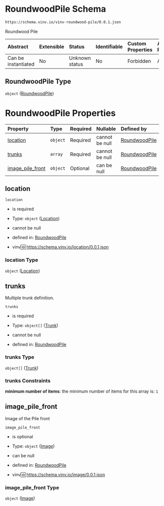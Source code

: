 # RoundwoodPile Schema

```txt
https://schema.vinv.io/vinv-roundwood-pile/0.0.1.json
```

Roundwood Pile

| Abstract            | Extensible | Status         | Identifiable | Custom Properties | Additional Properties | Access Restrictions | Defined In                                                                                                            |
| :------------------ | :--------- | :------------- | :----------- | :---------------- | :-------------------- | :------------------ | :-------------------------------------------------------------------------------------------------------------------- |
| Can be instantiated | No         | Unknown status | No           | Forbidden         | Allowed               | none                | [dereferenced.doc.json](../../../../../vinv-schemas/vinv-tree/out/0.0.1/dereferenced.doc.json "open original schema") |

## RoundwoodPile Type

`object` ([RoundwoodPile](dereferenced.md))

# RoundwoodPile Properties

| Property                                | Type     | Required | Nullable       | Defined by                                                                                                                    |
| :-------------------------------------- | :------- | :------- | :------------- | :---------------------------------------------------------------------------------------------------------------------------- |
| [location](#location)                   | `object` | Required | cannot be null | [RoundwoodPile](dereferenced-properties-location.md "https://schema.vinv.io/location/0.0.1.json#/properties/location")        |
| [trunks](#trunks)                       | `array`  | Required | cannot be null | [RoundwoodPile](dereferenced-properties-trunks.md "https://schema.vinv.io/vinv-roundwood-pile/0.0.1.json#/properties/trunks") |
| [image\_pile\_front](#image_pile_front) | `object` | Optional | can be null    | [RoundwoodPile](dereferenced-properties-image.md "https://schema.vinv.io/image/0.0.1.json#/properties/image_pile_front")      |

## location



`location`

*   is required

*   Type: `object` ([Location](dereferenced-properties-location.md))

*   cannot be null

*   defined in: [RoundwoodPile](dereferenced-properties-location.md "https://schema.vinv.io/location/0.0.1.json#/properties/location")

*   vinv:id: https://schema.vinv.io/location/0.0.1.json

### location Type

`object` ([Location](dereferenced-properties-location.md))

## trunks

Multiple trunk definition.

`trunks`

*   is required

*   Type: `object[]` ([Trunk](dereferenced-properties-trunks-trunk.md))

*   cannot be null

*   defined in: [RoundwoodPile](dereferenced-properties-trunks.md "https://schema.vinv.io/vinv-roundwood-pile/0.0.1.json#/properties/trunks")

### trunks Type

`object[]` ([Trunk](dereferenced-properties-trunks-trunk.md))

### trunks Constraints

**minimum number of items**: the minimum number of items for this array is: `1`

## image\_pile\_front

Image of the Pile front

`image_pile_front`

*   is optional

*   Type: `object` ([Image](dereferenced-properties-image.md))

*   can be null

*   defined in: [RoundwoodPile](dereferenced-properties-image.md "https://schema.vinv.io/image/0.0.1.json#/properties/image_pile_front")

*   vinv:id: https://schema.vinv.io/image/0.0.1.json

### image\_pile\_front Type

`object` ([Image](dereferenced-properties-image.md))
